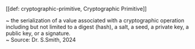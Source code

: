 [[def: cryptographic-primitive, Cryptographic Primitive]]

~ the serialization of a value associated with a cryptographic operation including but not limited to a digest (hash), a salt, a seed, a private key, a public key, or a signature.  
~ Source: Dr. S.Smith, 2024
